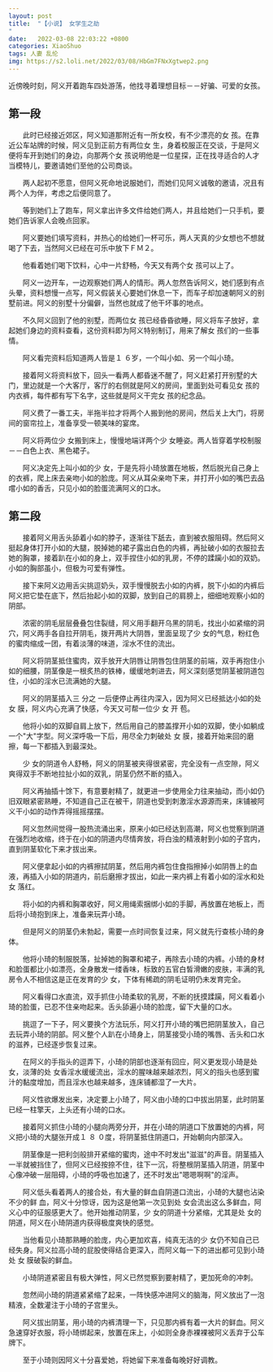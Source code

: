 ```yaml
---
layout: post
title:  "【小说】 女学生之劫
"
date:   2022-03-08 22:03:22 +0800
categories: XiaoShuo
tags: 人妻 乱伦
img: https://s2.loli.net/2022/03/08/HbGm7FNxXgtwep2.png
---
```

近傍晚时刻，阿义开着跑车四处游荡，他找寻着理想目标－－好骗、可爱的女孩。

## 第一段

　　此时已经接近郊区，阿义知道那附近有一所女校，有不少漂亮的女 孩。在靠近公车站牌的时候，阿义见到正前方有两位女 生，身着校服正在交谈，于是阿义便将车开到她们的身边，向那两个女 孩说明他是一位星探，正在找寻适合的人才当模特儿，要邀请她们至他的公司商谈。

　　两人起初不愿意，但阿义死命地说服她们，而她们见阿义诚敬的邀请，况且有两个人为伴，考虑之后便同意了。

　　等到她们上了跑车，阿义拿出许多文件给她们两人，并且给她们一只手机，要她们告诉家人会晚点回家。

　　阿义要她们填写资料，并热心的给她们一杯可乐，两人天真的少女想也不想就喝了下去，当然阿义已经在可乐中放下ＦＭ２。

　　他看着她们喝下饮料，心中一片舒畅，今天又有两个女 孩可以上了。

　　阿义一边开车，一边观察她们两人的情形。两人忽然告诉阿义，她们感到有点头晕，资料想慢一点写，阿义假装关心要她们休息一下，而车子却加速朝阿义的别墅前进。阿义的别墅十分偏僻，当然也就成了他干坏事的地点。

　　不久阿义回到了他的别墅，而两位女 孩已经昏昏欲睡，阿义将车子放好，拿起她们身边的资料查看，这份资料即为阿义特别制订，用来了解女 孩们的一些事情。

　　阿义看完资料后知道两人皆是１ ６岁，一个叫小如、另一个叫小琦。

　　接着阿义将资料放下，回头一看两人都昏迷不醒了，阿义赶紧打开别墅的大门，里边就是一个大客厅，客厅的右侧就是阿义的房间，里面到处可看见女 孩的内衣裤，每件都有写下名字，这些就是阿义干完女 孩的纪念品。

　　阿义费了一番工夫，半拖半拉才将两个人搬到他的房间，然后关上大门，将房间的窗帘拉上，准备享受一顿美味的宴席。

　　阿义将两位少 女搬到床上，慢慢地端详两个少 女睡姿。两人皆穿着学校制服－－白色上衣、黑色裙子。

　　阿义决定先上叫小如的少 女，于是先将小琦放置在地板，然后脱光自己身上的衣裤，爬上床去亲吻小如的脸庞。阿义从耳朵亲吻下来，并打开小如的嘴巴去品嚐小如的香舌，只见小如的脸蛋流满阿义的口水。

## 第二段

　　接着阿义用舌头舔着小如的脖子，逐渐往下舐去，直到被衣服阻碍。然后阿义挺起身体打开小如的大腿，脱掉她的裙子露出白色的内裤，再扯破小如的衣服拉去她的胸罩，接着趴在小如的身上，双手捏住小如的乳房，不停的蹂躏小如的双奶。小如的胸部虽小，但极为可爱有弹性。

　　接下来阿义边用舌尖挑逗奶头，双手慢慢脱去小如的内裤，脱下小如的内裤后阿义把它垫在底下，然后抬起小如的双脚，放到自己的肩膀上，细细地观察小如的阴部。

　　浓密的阴毛层层叠叠包住裂缝，阿义用手翻开乌黑的阴毛，找出小如紧缩的洞穴，阿义两手各自拉开阴毛，拨开两片大阴唇，里面呈现了少 女的气息，粉红色的蜜肉缩成一团，有着淡薄的味道，淫水不住的流出。

　　阿义将阴茎抵住蜜肉，双手放开大阴唇让阴唇包住阴茎的前端，双手再抱住小如的细腰，阴茎像是一根炙热的铁棒，缓缓地刺进去，阿义深刻感觉阴茎被阴道包住，小如的淫水已流满她的大腿。

　　阿义的阴茎插入三 分之 一后便停止再往内深入，因为阿义已经抵达小如的处女 膜，阿义内心充满了快感，今天又可帮一位少 女 开 苞。

　　他将小如的双脚自肩上放下，然后用自己的膝盖撑开小如的双脚，使小如躺成一个"大"字型。阿义深呼吸一下后，用尽全力刺破处 女 膜，接着开始来回的磨擦，每一下都插入到最深处。

　　少 女的阴道令人舒畅，阿义的阴茎被夹得很紧密，完全没有一点空隙，阿义爽得双手不断地拉扯小如的双乳，阴茎仍然不断的插入。

　　阿义再抽插十馀下，有意要射精了，就更进一步使用全力往来抽动，而小如仍旧双眼紧密熟睡，不知道自己正在被干，阴道也受到刺激淫水源源而来，床铺被阿义干小如的动作弄得摇摇摆摆。

　　阿义忽然间觉得一股热流涌出来，原来小如已经达到高潮，阿义也觉察到阴道在强烈地收缩，终于在小如的阴道内尽情奔放，将白浊的精液射到小如的子宫内，直到阴茎软化下来才拔出来。

　　阿义便拿起小如的内裤擦拭阴茎，然后用内裤包住食指擦掉小如阴唇上的血液，再插入小如的阴道内，前后磨擦才拔出，如此一来内裤上有着小如的淫水和处 女 落红。

　　将小如的内裤和胸罩收好，阿义用绳索捆绑小如的手脚，再放置在地板上，而后将小琦抱到床上，准备来玩弄小琦。

　　但是阿义的阴茎仍未勃起，需要一点时间恢复过来，阿义就先行查核小琦的身体。

　　他将小琦的制服脱落，扯掉她的胸罩和裙子，再除去小琦的内裤。小琦的身材和脸蛋都比小如漂亮，全身散发一缕香味，标致的五官白皙滑嫩的皮肤，丰满的乳房令人不相信这是正在发育的少 女，下体有稀疏的阴毛证明仍未发育完全。

　　阿义看得口水直流，双手抓住小琦柔软的乳房，不断的抚摸蹂躏，阿义看着小琦的脸蛋，已忍不住亲吻起来。舌头舔遍小琦的脸庞，留下大量的口水。

　　挑逗了一下子，阿义要换个方法玩乐，阿义打开小琦的嘴巴把阴茎放入，自己去玩弄小琦的阴部。阿义整个人趴在小琦身上，阴茎接受小琦的嘴唇、舌头和口水的滋养，已经逐步恢复过来。

　　在阿义的手指头的逗弄下，小琦的阴部也逐渐有回应，阿义更发现小琦是处女，淡薄的处 女香淫水缓缓流出，淫水的腥味越来越浓烈，阿义的指头也感到蜜汁的黏度增加，而且淫水也越来越多，连床铺都湿了一大片。

　　阿义性欲爆发出来，决定要上小琦了，阿义由小琦的口中拔出阴茎，此时阴茎已经一柱擎天，上头还有小琦的口水。

　　接着阿义抓住小琦的小腿向两旁分开，并在小琦的阴道口下放置她的内裤，阿义把小琦的大腿张开成１ ８ ０度，将阴茎抵住阴道口，开始朝向内部深入。

　　阴茎像是一把利剑般排开紧缩的蜜肉，途中不时发出"滋滋"的声音。阴茎插入一半就被挡住了，但阿义已经按捺不住，往下一沉，将整根阴茎插入阴道，阴茎中心像冲破一层阻碍，小琦的呼吸也加速了，还不时发出"嗯嗯啊啊"的淫声。

　　阿义低头看着两人的接合处，有大量的鲜血自阴道口流出，小琦的大腿也沾染不少的鲜 血，阿义十分惊讶，因为这是他第一次见到处 女会流出这么多鲜血，阿义心中的征服感更大了。他开始推动阴茎，少 女的阴道十分紧缩，尤其是处 女的阴道，阿义在小琦阴道内获得极度爽快的感觉。

　　当他看见小琦那熟睡的脸庞，内心更加欢喜，纯真无洁的少 女仍不知自己已经失身。阿义拉高小琦的屁股使得结合更深入，而阿义每一下的进出都可见到小琦处 女 膜破裂的鲜血。

　　小琦阴道紧密且有极大弹性，阿义已然觉察到要射精了，更加死命的冲刺。

　　忽然间小琦的阴道紧紧缩了起来，一阵快感冲进阿义的脑海，阿义放出了一泡精液，全数灌注于小琦的子宫里头。

　　阿义拔出阴茎，用小琦的内裤清理一下，只见那内裤有着一大片的鲜血。阿义急速穿好衣服，将小琦绑起来，放置在床上，小如则全身赤裸裸被阿义丢弃于公车牌下。

　　至于小琦则因阿义十分喜爱她，将她留下来准备每晚好好调教。 

